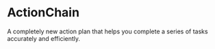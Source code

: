 # ActionChain
A completely new action plan that helps you complete a series of tasks accurately and efficiently.
